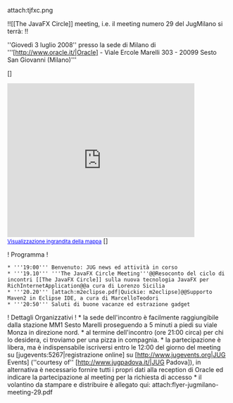 attach:tjfxc.png

!![[The JavaFX Circle]] meeting, i.e. il meeting numero 29 del JugMilano si terrà: !!

''Giovedì 3 luglio 2008''
presso la sede di Milano di '''[http://www.oracle.it/|Oracle] - Viale Ercole Marelli 303 - 20099 Sesto San Giovanni (Milano)'''

[<html>]
<iframe width="425" height="350" frameborder="0" scrolling="no" marginheight="0" marginwidth="0" src="http://maps.google.it/maps?f=l&hl=en&geocode=&q=oracle&near=Via+Ercole+Marelli+303+sesto+san+giovanni+milano&sll=45.527877,9.229288&sspn=0.016656,0.028024&num=10&ie=UTF8&ll=45.536776,9.233494&spn=0.016655,0.028024&z=14&iwloc=A&cid=45527824,9229278,18209972379293018119&output=embed&s=AARTsJo12LIwrE_3UVtZGD1M_xDE7I7qMA"></iframe><br /><small><a href="http://maps.google.com/maps?f=l&hl=en&geocode=&q=oracle&near=Via+Ercole+Marelli+303+sesto+san+giovanni+milano&sll=45.527877,9.229288&sspn=0.016656,0.028024=10&ie=UTF8&ll=45.536776,9.233494&spn=0.016655,0.028024&z=14&iwloc=A&cid=45527824,9229278,18209972379293018119&source=embed" style="color:#0000FF;text-align:left">Visualizzazione ingrandita della mappa</a></small>
[</html>]

! Programma !

	* '''19:00''' Benvenuto: JUG news ed attività in corso
	* '''19.10''' '''The JavaFX Circle Meeting'''@@Resoconto del ciclo di incontri [[The JavaFX Circle]] sulla nuova tecnologia JavaFX per RichInternetApplication@@a cura di Lorenzo Sicilia
	* '''20.20''' [attach:m2eclipse.pdf|Quickie: m2eclipse]@@Supporto Maven2 in Eclipse IDE, a cura di MarcelloTeodori
	* '''20:50''' Saluti di buone vacanze ed estrazione gadget

! Dettagli Organizzativi !
	* la sede dell'incontro è facilmente raggiungibile dalla stazione MM1 Sesto Marelli proseguendo a 5 minuti a piedi su viale Monza in direzione nord.
	* al termine dell'incontro (ore 21:00 circa) per chi lo desidera, ci troviamo per una pizza in compagnia.
	* la partecipazione è libera, ma è indispensabile iscriversi entro le 12:00 del giorno del meeting su [jugevents:5267|registrazione online] su [http://www.jugevents.org|JUG Events] (''courtesy of'' [http://www.jugpadova.it/|JUG Padova]), in alternativa è necessario fornire tutti i propri dati alla reception di Oracle ed indicare la partecipazione al meeting per la richiesta di accesso
	* il volantino da stampare e distribuire è allegato qui: attach:flyer-jugmilano-meeting-29.pdf

